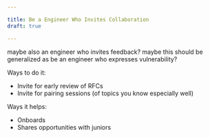 ```yaml
---

title: Be a Engineer Who Invites Collaboration
draft: true

---
```


maybe also an engineer who invites feedback? maybe this should be generalized as be an engineer who expresses vulnerability?

Ways to do it:

- Invite for early review of RFCs
- Invite for pairing sessions (of topics you know especially well)

Ways it helps:

- Onboards
- Shares opportunities with juniors
<!--stackedit_data:
eyJoaXN0b3J5IjpbMTQ2ODI4NTczMyw0Mjk2MzU5NjIsNTIzNT
E2MjM4XX0=
-->